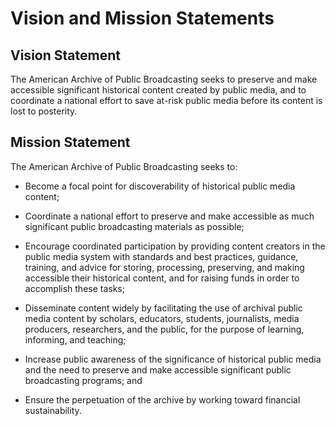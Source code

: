 # Vision and Mission Statements

## Vision Statement

The American Archive of Public Broadcasting seeks to preserve and make accessible
significant historical content created by public media, and to coordinate a
national effort to save at-risk public media before its content is lost to posterity.

## Mission Statement

The American Archive of Public Broadcasting seeks to:

- Become a focal point for discoverability of historical public media content;

- Coordinate a national effort to preserve and make accessible as much
significant public broadcasting materials as possible;

- Encourage coordinated participation by providing content creators in the
public media system with standards and best practices, guidance, training, and
advice for storing, processing, preserving, and making accessible their
historical content, and for raising funds in order to accomplish these tasks;

- Disseminate content widely by facilitating the use of archival public media
content by scholars, educators, students, journalists, media producers,
researchers, and the public, for the purpose of learning, informing, and
teaching;

- Increase public awareness of the significance of historical public media and
the need to preserve and make accessible significant public broadcasting
programs; and

- Ensure the perpetuation of the archive by working toward financial
sustainability.
